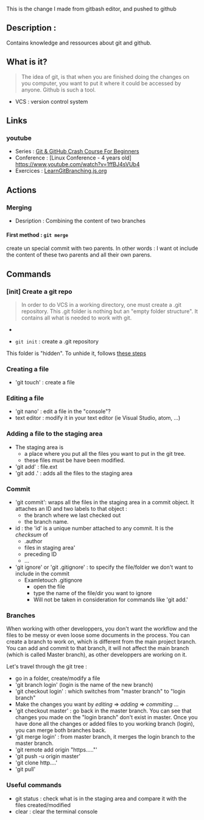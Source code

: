 
This is the change I made from gitbash editor, and pushed to github
## Description : 
Contains knowledge and ressources about git and github.

## What is it?
>The idea of git, is that when you are finished doing the changes on you computer, you want to put it where it could be accessed by anyone. Github is such a tool.

  * VCS : version control system
## Links

### youtube 
  * Series : [Git & GitHub Crash Course For Beginners](https://www.youtube.com/watch?v=SWYqp7iY_Tc)
  * Conference : [Linux Conference - 4 years old] https://www.youtube.com/watch?v=1ffBJ4sVUb4
  * Exercices : [LearnGitBranching.js.org](http://learngitbranching.js.org/)

## Actions
### Merging
 * Desription : Combining the content of two branches

####  First method : `git merge`
create un special commit with two parents.
In other words : I want ot include the content of these two parents and all their own parens.

## Commands
### [init] Create a git repo

>In order to do VCS in a working directory, one must create a .git repository. This .git folder is nothing but an "empty folder structure". It contains all what is needed to work with git.
-
 * `git init` : create a .git repository

This folder is "hidden". To unhide it, follows [these steps]()

### Creating a file
 * 'git touch' : create a file
### Editing a file
 * 'git nano'  : edit a file in the "console"?
 * text editor : modify it in your text editor (ie Visual Studio, atom, ...)
### Adding a file to the staging area
 * The staging area is 
   * a place where you put all the files you want to put in the git tree. 
   * these files must be have been modified.
 * 'git add'   : file.ext 
 * 'git add .' : adds all the files to the staging area
### Commit  
 * 'git commit': wraps all the files in the staging area in a commit object. It attaches an ID and two labels to that object :
     * the branch where we last checked out 
     * the branch name.
 *  id : the 'id' is a unique number attached to any commit. It is the _checksum_ of
     * .author
     *  files in staging area'
     *  preceding ID
     *  ...
 *  'git ignore' or 'git .gitignore' : to specify the file/folder we don't want to include in the commit
    *  Examletouch .gitignore
         *  open the file
         *  type the name of the file/dir you want to ignore
         *  Will not be taken in consideration for commands like 'git add.'
### Branches 

When working with other developpers, you don't want the workflow and the files to be messy or even loose some documents in the process. You can create a branch to work on, which is different from the main project branch. You can add and commit to that branch, it will not affect the main branch (which is called Master branch), as other developpers are working on it.

Let's travel through the git tree : 
 * go in a folder, create/modify a file
 * 'git branch login' (login is the name of the new branch)
 * 'git checkout login' : which switches from "master branch" to "login branch"
 * Make the changes you want by _editing_ => _adding_ => _commiting_ ...
 * 'git checkout master' : go back in the master branch. You can see that changes you made on the "login branch" don't exist in master. Once you have done all the changes or added files to you working branch (login), you can merge both branches back.
 * 'git merge login' : from master branch, it merges the login branch to the master branch.
 * 'git remote add origin "https....."'
 * 'git push -u origin master'
 * 'git clone http....'
 * 'git pull'
     
### Useful commands
 *  git status : check what is in the staging area and compare it with the files created/modified
 *  clear : clear the terminal console
